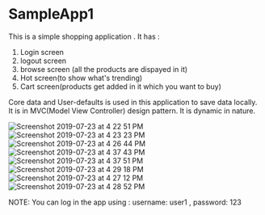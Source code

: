 # SampleApp1

This is a simple shopping application . It has :


1. Login screen 
2. logout screen
3. browse screen (all the products are dispayed in it)
4. Hot screen(to show what's trending)
5. Cart screen(products get added in it which you want to buy)


Core data and User-defaults is used in this application to save data locally.
It is in MVC(Model View Controller) design pattern. It is dynamic in nature. 



![Screenshot 2019-07-23 at 4 22 51 PM](https://user-images.githubusercontent.com/45891971/61707562-65584b00-ad68-11e9-934a-1c7cd6d79aeb.png)
![Screenshot 2019-07-23 at 4 23 23 PM](https://user-images.githubusercontent.com/45891971/61707522-4eb1f400-ad68-11e9-9a44-76be9caae685.png)
![Screenshot 2019-07-23 at 4 26 44 PM](https://user-images.githubusercontent.com/45891971/61707556-638e8780-ad68-11e9-85c2-74d1ed0f8a8b.png)
![Screenshot 2019-07-23 at 4 37 43 PM](https://user-images.githubusercontent.com/45891971/61707516-4bb70380-ad68-11e9-82f4-cd6fe853d8a7.png)
![Screenshot 2019-07-23 at 4 37 51 PM](https://user-images.githubusercontent.com/45891971/61707518-4ce83080-ad68-11e9-93f2-7ac645e846b9.png)
![Screenshot 2019-07-23 at 4 29 18 PM](https://user-images.githubusercontent.com/45891971/61707561-65584b00-ad68-11e9-96a9-577b6c7eed27.png)
![Screenshot 2019-07-23 at 4 27 12 PM](https://user-images.githubusercontent.com/45891971/61707559-64bfb480-ad68-11e9-81a3-478950e9c002.png)
![Screenshot 2019-07-23 at 4 28 52 PM](https://user-images.githubusercontent.com/45891971/61707560-64bfb480-ad68-11e9-910c-731967bff95b.png)



NOTE:  You can log in the app using :  username: user1 , password: 123

